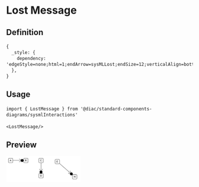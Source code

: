 # Lost Message

## Definition

```
{
  _style: { 
    dependency: 'edgeStyle=none;html=1;endArrow=sysMLLost;endSize=12;verticalAlign=bottom;',
  },
}
```

## Usage

```
import { LostMessage } from '@diac/standard-components-diagrams/sysmlInteractions'

<LostMessage/>
```

## Preview

<img src="./lost-message.png" width="200"/>

